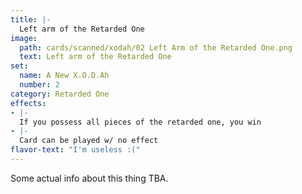```yaml
---
title: |-
  Left arm of the Retarded One
image: 
  path: cards/scanned/xodah/02 Left Arm of the Retarded One.png
  text: Left arm of the Retarded One
set:
  name: A New X.O.D.Ah
  number: 2
category: Retarded One
effects: 
- |-
  If you possess all pieces of the retarded one, you win
- |-
  Card can be played w/ no effect
flavor-text: "I'm useless :("
---
```

Some actual info about this thing TBA.
